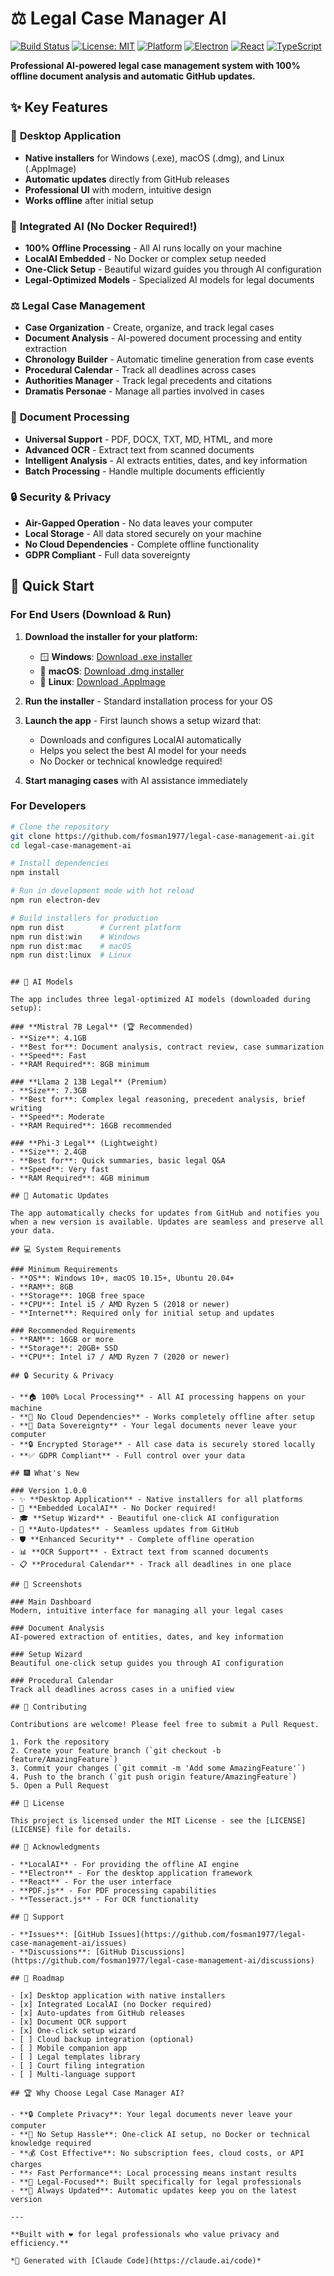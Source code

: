 # ⚖️ Legal Case Manager AI

[![Build Status](https://github.com/fosman1977/legal-case-management-ai/actions/workflows/build-and-release.yml/badge.svg)](https://github.com/fosman1977/legal-case-management-ai/actions)
[![License: MIT](https://img.shields.io/badge/License-MIT-yellow.svg)](https://opensource.org/licenses/MIT)
[![Platform](https://img.shields.io/badge/platform-Windows%20%7C%20macOS%20%7C%20Linux-blue)](https://github.com/fosman1977/legal-case-management-ai/releases)
[![Electron](https://img.shields.io/badge/Electron-Desktop%20App-green)](https://www.electronjs.org/)
[![React](https://img.shields.io/badge/React-18.2.0-blue)](https://reactjs.org/)
[![TypeScript](https://img.shields.io/badge/TypeScript-5.0-blue)](https://www.typescriptlang.org/)

**Professional AI-powered legal case management system with 100% offline document analysis and automatic GitHub updates.**

## ✨ Key Features

### 🚀 **Desktop Application**
- **Native installers** for Windows (.exe), macOS (.dmg), and Linux (.AppImage)
- **Automatic updates** directly from GitHub releases
- **Professional UI** with modern, intuitive design
- **Works offline** after initial setup

### 🤖 **Integrated AI (No Docker Required!)**
- **100% Offline Processing** - All AI runs locally on your machine
- **LocalAI Embedded** - No Docker or complex setup needed
- **One-Click Setup** - Beautiful wizard guides you through AI configuration
- **Legal-Optimized Models** - Specialized AI models for legal documents

### ⚖️ **Legal Case Management**
- **Case Organization** - Create, organize, and track legal cases
- **Document Analysis** - AI-powered document processing and entity extraction
- **Chronology Builder** - Automatic timeline generation from case events
- **Procedural Calendar** - Track all deadlines across cases
- **Authorities Manager** - Track legal precedents and citations
- **Dramatis Personae** - Manage all parties involved in cases

### 📄 **Document Processing**
- **Universal Support** - PDF, DOCX, TXT, MD, HTML, and more
- **Advanced OCR** - Extract text from scanned documents
- **Intelligent Analysis** - AI extracts entities, dates, and key information
- **Batch Processing** - Handle multiple documents efficiently

### 🔒 **Security & Privacy**
- **Air-Gapped Operation** - No data leaves your computer
- **Local Storage** - All data stored securely on your machine
- **No Cloud Dependencies** - Complete offline functionality
- **GDPR Compliant** - Full data sovereignty

## 🚀 Quick Start

### For End Users (Download & Run)

1. **Download the installer for your platform:**
   - 🪟 **Windows**: [Download .exe installer](https://github.com/fosman1977/legal-case-management-ai/releases/latest)
   - 🍎 **macOS**: [Download .dmg installer](https://github.com/fosman1977/legal-case-management-ai/releases/latest)
   - 🐧 **Linux**: [Download .AppImage](https://github.com/fosman1977/legal-case-management-ai/releases/latest)

2. **Run the installer** - Standard installation process for your OS

3. **Launch the app** - First launch shows a setup wizard that:
   - Downloads and configures LocalAI automatically
   - Helps you select the best AI model for your needs
   - No Docker or technical knowledge required!

4. **Start managing cases** with AI assistance immediately

### For Developers

```bash
# Clone the repository
git clone https://github.com/fosman1977/legal-case-management-ai.git
cd legal-case-management-ai

# Install dependencies
npm install

# Run in development mode with hot reload
npm run electron-dev

# Build installers for production
npm run dist        # Current platform
npm run dist:win    # Windows
npm run dist:mac    # macOS
npm run dist:linux  # Linux
```

```

## 🧠 AI Models

The app includes three legal-optimized AI models (downloaded during setup):

### **Mistral 7B Legal** (🏆 Recommended)
- **Size**: 4.1GB
- **Best for**: Document analysis, contract review, case summarization
- **Speed**: Fast
- **RAM Required**: 8GB minimum

### **Llama 2 13B Legal** (Premium)
- **Size**: 7.3GB
- **Best for**: Complex legal reasoning, precedent analysis, brief writing
- **Speed**: Moderate
- **RAM Required**: 16GB recommended

### **Phi-3 Legal** (Lightweight)
- **Size**: 2.4GB
- **Best for**: Quick summaries, basic legal Q&A
- **Speed**: Very fast
- **RAM Required**: 4GB minimum

## 🔄 Automatic Updates

The app automatically checks for updates from GitHub and notifies you when a new version is available. Updates are seamless and preserve all your data.

## 💻 System Requirements

### Minimum Requirements
- **OS**: Windows 10+, macOS 10.15+, Ubuntu 20.04+
- **RAM**: 8GB
- **Storage**: 10GB free space
- **CPU**: Intel i5 / AMD Ryzen 5 (2018 or newer)
- **Internet**: Required only for initial setup and updates

### Recommended Requirements
- **RAM**: 16GB or more
- **Storage**: 20GB+ SSD
- **CPU**: Intel i7 / AMD Ryzen 7 (2020 or newer)

## 🔒 Security & Privacy

- **🏠 100% Local Processing** - All AI processing happens on your machine
- **🚫 No Cloud Dependencies** - Works completely offline after setup
- **🔐 Data Sovereignty** - Your legal documents never leave your computer
- **🔒 Encrypted Storage** - All case data is securely stored locally
- **✅ GDPR Compliant** - Full control over your data

## 🎆 What's New

### Version 1.0.0
- ✨ **Desktop Application** - Native installers for all platforms
- 🤖 **Embedded LocalAI** - No Docker required!
- 🎓 **Setup Wizard** - Beautiful one-click AI configuration
- 🔄 **Auto-Updates** - Seamless updates from GitHub
- 🛡️ **Enhanced Security** - Complete offline operation
- 📊 **OCR Support** - Extract text from scanned documents
- 📋 **Procedural Calendar** - Track all deadlines in one place

## 🎨 Screenshots

### Main Dashboard
Modern, intuitive interface for managing all your legal cases

### Document Analysis
AI-powered extraction of entities, dates, and key information

### Setup Wizard
Beautiful one-click setup guides you through AI configuration

### Procedural Calendar
Track all deadlines across cases in a unified view

## 🤝 Contributing

Contributions are welcome! Please feel free to submit a Pull Request.

1. Fork the repository
2. Create your feature branch (`git checkout -b feature/AmazingFeature`)
3. Commit your changes (`git commit -m 'Add some AmazingFeature'`)
4. Push to the branch (`git push origin feature/AmazingFeature`)
5. Open a Pull Request

## 📝 License

This project is licensed under the MIT License - see the [LICENSE](LICENSE) file for details.

## 🙏 Acknowledgments

- **LocalAI** - For providing the offline AI engine
- **Electron** - For the desktop application framework
- **React** - For the user interface
- **PDF.js** - For PDF processing capabilities
- **Tesseract.js** - For OCR functionality

## 📧 Support

- **Issues**: [GitHub Issues](https://github.com/fosman1977/legal-case-management-ai/issues)
- **Discussions**: [GitHub Discussions](https://github.com/fosman1977/legal-case-management-ai/discussions)

## 🚀 Roadmap

- [x] Desktop application with native installers
- [x] Integrated LocalAI (no Docker required)
- [x] Auto-updates from GitHub releases
- [x] Document OCR support
- [x] One-click setup wizard
- [ ] Cloud backup integration (optional)
- [ ] Mobile companion app
- [ ] Legal templates library
- [ ] Court filing integration
- [ ] Multi-language support

## 🏆 Why Choose Legal Case Manager AI?

- **🔒 Complete Privacy**: Your legal documents never leave your computer
- **🚀 No Setup Hassle**: One-click AI setup, no Docker or technical knowledge required
- **💰 Cost Effective**: No subscription fees, cloud costs, or API charges
- **⚡ Fast Performance**: Local processing means instant results
- **🎯 Legal-Focused**: Built specifically for legal professionals
- **🔄 Always Updated**: Automatic updates keep you on the latest version

---

**Built with ❤️ for legal professionals who value privacy and efficiency.**

*🤖 Generated with [Claude Code](https://claude.ai/code)*
